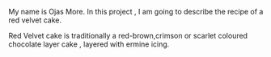 My name is Ojas More. 
In this project , I am going to describe the recipe of a red velvet cake.

Red Velvet cake is traditionally a red-brown,crimson or scarlet coloured chocolate layer cake , layered with ermine icing. 